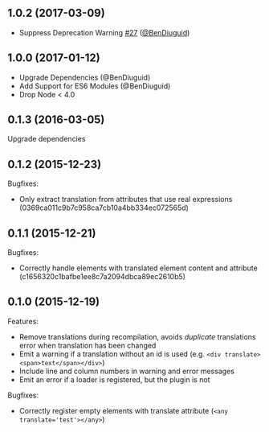 ## 1.0.2 (2017-03-09)
- Suppress Deprecation Warning [#27](https://github.com/MichaReiser/webpack-angular-translate/issues/27) ([@BenDiuguid](https://github.com/BenDiuguid))

## 1.0.0 (2017-01-12)

- Upgrade Dependencies (@BenDiuguid)
- Add Support for ES6 Modules (@BenDiuguid)
- Drop Node < 4.0


## 0.1.3 (2016-03-05)

Upgrade dependencies

## 0.1.2 (2015-12-23)

Bugfixes: 
- Only extract translation from attributes that use real expressions (0369ca011c9b7c958ca7cb10a4bb334ec072565d)

## 0.1.1 (2015-12-21)

Bugfixes: 
- Correctly handle elements with translated element content and attribute (c1656320c1bafbe1ee8c7a2094dbca89ec2610b5)

## 0.1.0 (2015-12-19)

Features:
- Remove translations during recompilation, avoids *duplicate* translations error when translation has been changed
- Emit a warning if a translation without an id is used (e.g. `<div translate><span>text</span></div>`)
- Include line and column numbers in warning and error messages
- Emit an error if a loader is registered, but the plugin is not

Bugfixes:
  - Correctly register empty elements with translate attribute (`<any translate='test'></any>`)
